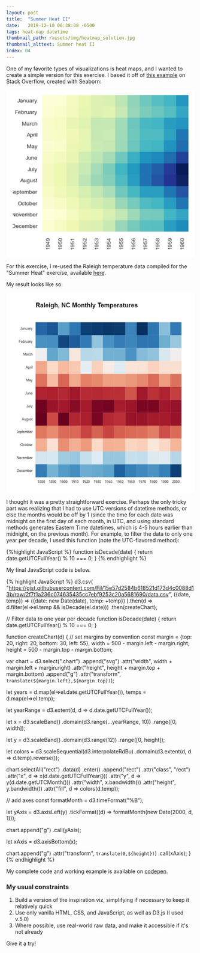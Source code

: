 ```yaml
---
layout: post
title:  "Summer Heat II"
date:   2019-12-10 06:38:38 -0500
tags: heat-map datetime
thumbnail_path: /assets/img/heatmap_solution.jpg
thumbnail_alttext: Summer heat II
index: 04
---
```

One of my favorite types of visualizations is heat maps, and I wanted to create a simple version for this exercise. I based it off of [this example](https://stackoverflow.com/tags/heatmap/info) on Stack Overflow, created with Seaborn:

![Stack Overflow Heatmap Example](/assets/img/heatmap_inspiration.jpg)

For this exercise, I re-used the Raleigh temperature data compiled for the "Summer Heat" exercise, available [here](https://gist.githubusercontent.com/Fil/15e57d2584b618521d173d4c0088d13b/raw/2f7f1a236c074635435cc7ebf9253c20a5681690/data.csv).

My result looks like so:

![Raleigh NC Temperatures Heat Map](/assets/img/heatmap_solution.jpg)

I thought it was a pretty straightforward exercise. Perhaps the only tricky part was realizing that I had to use UTC versions of datetime methods, or else the months would be off by 1 (since the time for each date was midnight on the first day of each month, in UTC, and using standard methods generates Eastern Time datetimes, which is 4-5 hours earlier than midnight, on the previous month). For example, to filter the data to only one year per decade, I used this function (note the UTC-flavored method):

{%highlight JavaScript %}
function isDecade(date) {
  return date.getUTCFullYear() % 10 === 0;
}
{% endhighlight %}

My final JavaScript code is below.

{% highlight JavaScript %}
d3.csv( "https://gist.githubusercontent.com/Fil/15e57d2584b618521d173d4c0088d13b/raw/2f7f1a236c074635435cc7ebf9253c20a5681690/data.csv",
({date, temp}) => ({date: new Date(date), temp: +temp})
).then(d => d.filter(el=>el.temp && isDecade(el.date)))
.then(createChart);

// Filter data to one year per decade
function isDecade(date) {
  return date.getUTCFullYear() % 10 === 0;
}

function createChart(d) {
  // set margins by convention
  const margin = {top: 20, right: 20, bottom: 30, left: 55},
      width = 500 - margin.left - margin.right,
      height = 500 - margin.top - margin.bottom;

  var chart = d3.select(".chart")
    .append("svg")
      .attr("width", width + margin.left + margin.right)
      .attr("height", height + margin.top + margin.bottom)
    .append("g")
      .attr("transform", `translate(${margin.left},${margin.top})`);
  
  let years = d.map(el=>el.date.getUTCFullYear()),
      temps = d.map(el=>el.temp);
  
  let yearRange = d3.extent(d, d => d.date.getUTCFullYear());
  
  let x = d3.scaleBand()
    .domain(d3.range(...yearRange, 10))
    .range([0, width]);
  
  let y = d3.scaleBand()
    .domain(d3.range(12))
    .range([0, height]);
  
  let colors = d3.scaleSequential(d3.interpolateRdBu)
    .domain(d3.extent(d, d => d.temp).reverse());
  
  chart.selectAll("rect")
    .data(d)
    .enter()
    .append("rect")
    .attr("class", "rect")
    .attr("x", d => x(d.date.getUTCFullYear()))
    .attr("y", d => y(d.date.getUTCMonth()))
    .attr("width", x.bandwidth())
    .attr("height", y.bandwidth())
    .attr("fill", d => colors(d.temp));
  
  // add axes
  const formatMonth = d3.timeFormat("%B");
  
  let yAxis = d3.axisLeft(y)
    .tickFormat((d) => formatMonth(new Date(2000, d, 1)));
  
  chart.append("g")
    .call(yAxis);
  
  let xAxis = d3.axisBottom(x);
  
  chart.append("g")
    .attr("transform", `translate(0,${height})`)
    .call(xAxis);
}
{% endhighlight %}

My complete code and working example is available on [codepen](https://codepen.io/fraziern/pen/LYEePWe).

### My usual constraints

1. Build a version of the inspiration viz, simplifying if necessary to keep it relatively quick
1. Use only vanilla HTML, CSS, and JavaScript, as well as D3.js (I used v.5.0)
1. Where possible, use real-world raw data, and make it accessible if it's not already

Give it a try!
